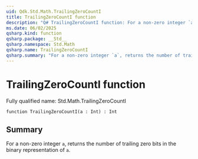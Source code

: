 ```yaml
---
uid: Qdk.Std.Math.TrailingZeroCountI
title: TrailingZeroCountI function
description: "Q# TrailingZeroCountI function: For a non-zero integer `a`, returns the number of trailing zero bits in the binary representation of `a`."
ms.date: 06/02/2025
qsharp.kind: function
qsharp.package: __Std__
qsharp.namespace: Std.Math
qsharp.name: TrailingZeroCountI
qsharp.summary: "For a non-zero integer `a`, returns the number of trailing zero bits in the binary representation of `a`."
---
```


# TrailingZeroCountI function

Fully qualified name: Std.Math.TrailingZeroCountI

```qsharp
function TrailingZeroCountI(a : Int) : Int
```

## Summary
For a non-zero integer `a`, returns the number of trailing zero bits
in the binary representation of `a`.
